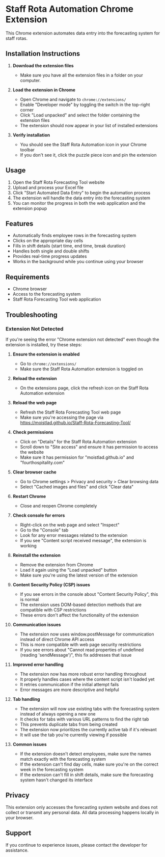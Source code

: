 # Staff Rota Automation Chrome Extension

This Chrome extension automates data entry into the forecasting system for staff rotas.

## Installation Instructions

1. **Download the extension files**
   - Make sure you have all the extension files in a folder on your computer.

2. **Load the extension in Chrome**
   - Open Chrome and navigate to `chrome://extensions/`
   - Enable "Developer mode" by toggling the switch in the top-right corner
   - Click "Load unpacked" and select the folder containing the extension files
   - The extension should now appear in your list of installed extensions

3. **Verify installation**
   - You should see the Staff Rota Automation icon in your Chrome toolbar
   - If you don't see it, click the puzzle piece icon and pin the extension

## Usage

1. Open the Staff Rota Forecasting Tool website
2. Upload and process your Excel file
3. Click "Start Automated Data Entry" to begin the automation process
4. The extension will handle the data entry into the forecasting system
5. You can monitor the progress in both the web application and the extension popup

## Features

- Automatically finds employee rows in the forecasting system
- Clicks on the appropriate day cells
- Fills in shift details (start time, end time, break duration)
- Handles both single and double shifts
- Provides real-time progress updates
- Works in the background while you continue using your browser

## Requirements

- Chrome browser
- Access to the forecasting system
- Staff Rota Forecasting Tool web application

## Troubleshooting

### Extension Not Detected

If you're seeing the error "Chrome extension not detected" even though the extension is installed, try these steps:

1. **Ensure the extension is enabled**
   - Go to `chrome://extensions/`
   - Make sure the Staff Rota Automation extension is toggled on

2. **Reload the extension**
   - On the extensions page, click the refresh icon on the Staff Rota Automation extension

3. **Reload the web page**
   - Refresh the Staff Rota Forecasting Tool web page
   - Make sure you're accessing the page via https://moistlad.github.io/Staff-Rota-Forecasting-Tool/

4. **Check permissions**
   - Click on "Details" for the Staff Rota Automation extension
   - Scroll down to "Site access" and ensure it has permission to access the website
   - Make sure it has permission for "moistlad.github.io" and "fourthospitality.com"

5. **Clear browser cache**
   - Go to Chrome settings > Privacy and security > Clear browsing data
   - Select "Cached images and files" and click "Clear data"

6. **Restart Chrome**
   - Close and reopen Chrome completely

7. **Check console for errors**
   - Right-click on the web page and select "Inspect"
   - Go to the "Console" tab
   - Look for any error messages related to the extension
   - If you see "Content script received message", the extension is working

8. **Reinstall the extension**
   - Remove the extension from Chrome
   - Load it again using the "Load unpacked" button
   - Make sure you're using the latest version of the extension

9. **Content Security Policy (CSP) issues**
   - If you see errors in the console about "Content Security Policy", this is normal
   - The extension uses DOM-based detection methods that are compatible with CSP restrictions
   - These errors don't affect the functionality of the extension

10. **Communication issues**
    - The extension now uses window.postMessage for communication instead of direct Chrome API access
    - This is more compatible with web page security restrictions
    - If you see errors about "Cannot read properties of undefined (reading 'sendMessage')", this fix addresses that issue
    
11. **Improved error handling**
    - The extension now has more robust error handling throughout
    - It properly handles cases where the content script isn't loaded yet
    - It retries communication if the initial attempt fails
    - Error messages are more descriptive and helpful
    
12. **Tab handling**
    - The extension will now use existing tabs with the forecasting system instead of always opening a new one
    - It checks for tabs with various URL patterns to find the right tab
    - This prevents duplicate tabs from being created
    - The extension now prioritizes the currently active tab if it's relevant
    - It will use the tab you're currently viewing if possible

13. **Common issues**
    - If the extension doesn't detect employees, make sure the names match exactly with the forecasting system
    - If the extension can't find day cells, make sure you're on the correct week in the forecasting system
    - If the extension can't fill in shift details, make sure the forecasting system hasn't changed its interface

## Privacy

This extension only accesses the forecasting system website and does not collect or transmit any personal data. All data processing happens locally in your browser.

## Support

If you continue to experience issues, please contact the developer for assistance.

